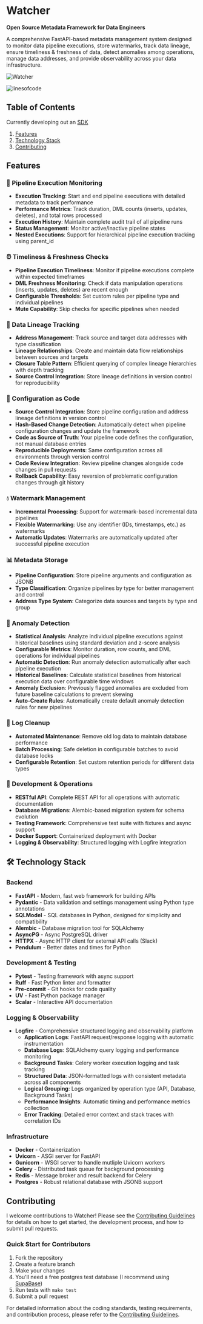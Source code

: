 # Watcher
**Open Source Metadata Framework for Data Engineers**

A comprehensive FastAPI-based metadata management system designed to monitor data pipeline executions, store watermarks, track data lineage, ensure timeliness & freshness of data, detect anomalies among operations, manage data addresses, and provide observability across your data infrastructure.

![Watcher](docs/_static/images/watcher.jpg)

![linesofcode](https://aschey.tech/tokei/github/cmgoffena13/watcher?category=code)

## Table of Contents

Currently developing out an [SDK](https://github.com/cmgoffena13/etl-watcher-sdk)

1. [Features](#features)
2. [Technology Stack](#️-technology-stack)
3. [Contributing](#contributing)

## Features

### 🔄 Pipeline Execution Monitoring
- **Execution Tracking**: Start and end pipeline executions with detailed metadata to track performance
- **Performance Metrics**: Track duration, DML counts (inserts, updates, deletes), and total rows processed
- **Execution History**: Maintain complete audit trail of all pipeline runs
- **Status Management**: Monitor active/inactive pipeline states
- **Nested Executions**: Support for hierarchical pipeline execution tracking using parent_id

### ⏰ Timeliness & Freshness Checks
- **Pipeline Execution Timeliness**: Monitor if pipeline executions complete within expected timeframes
- **DML Freshness Monitoring**: Check if data manipulation operations (inserts, updates, deletes) are recent enough
- **Configurable Thresholds**: Set custom rules per pipeline type and individual pipelines
- **Mute Capability**: Skip checks for specific pipelines when needed

### 🔗 Data Lineage Tracking
- **Address Management**: Track source and target data addresses with type classification
- **Lineage Relationships**: Create and maintain data flow relationships between sources and targets
- **Closure Table Pattern**: Efficient querying of complex lineage hierarchies with depth tracking
- **Source Control Integration**: Store lineage definitions in version control for reproducibility

### 📝 Configuration as Code
- **Source Control Integration**: Store pipeline configuration and address lineage definitions in version control
- **Hash-Based Change Detection**: Automatically detect when pipeline configuration changes and update the framework
- **Code as Source of Truth**: Your pipeline code defines the configuration, not manual database entries
- **Reproducible Deployments**: Same configuration across all environments through version control
- **Code Review Integration**: Review pipeline changes alongside code changes in pull requests
- **Rollback Capability**: Easy reversion of problematic configuration changes through git history

### 💧 Watermark Management
- **Incremental Processing**: Support for watermark-based incremental data pipelines
- **Flexible Watermarking**: Use any identifier (IDs, timestamps, etc.) as watermarks
- **Automatic Updates**: Watermarks are automatically updated after successful pipeline execution

### 📊 Metadata Storage
- **Pipeline Configuration**: Store pipeline arguments and configuration as JSONB
- **Type Classification**: Organize pipelines by type for better management and control
- **Address Type System**: Categorize data sources and targets by type and group

### 🚨 Anomaly Detection
- **Statistical Analysis**: Analyze individual pipeline executions against historical baselines using standard deviation and z-score analysis
- **Configurable Metrics**: Monitor duration, row counts, and DML operations for individual pipelines
- **Automatic Detection**: Run anomaly detection automatically after each pipeline execution
- **Historical Baselines**: Calculate statistical baselines from historical execution data over configurable time windows
- **Anomaly Exclusion**: Previously flagged anomalies are excluded from future baseline calculations to prevent skewing
- **Auto-Create Rules**: Automatically create default anomaly detection rules for new pipelines

### 🧹 Log Cleanup
- **Automated Maintenance**: Remove old log data to maintain database performance
- **Batch Processing**: Safe deletion in configurable batches to avoid database locks
- **Configurable Retention**: Set custom retention periods for different data types

### 🔧 Development & Operations
- **RESTful API**: Complete REST API for all operations with automatic documentation
- **Database Migrations**: Alembic-based migration system for schema evolution
- **Testing Framework**: Comprehensive test suite with fixtures and async support
- **Docker Support**: Containerized deployment with Docker
- **Logging & Observability**: Structured logging with Logfire integration

## 🛠️ Technology Stack

### Backend
- **FastAPI** - Modern, fast web framework for building APIs
- **Pydantic** - Data validation and settings management using Python type annotations
- **SQLModel** - SQL databases in Python, designed for simplicity and compatibility
- **Alembic** - Database migration tool for SQLAlchemy
- **AsyncPG** - Async PostgreSQL driver
- **HTTPX** - Async HTTP client for external API calls (Slack)
- **Pendulum** - Better dates and times for Python

### Development & Testing
- **Pytest** - Testing framework with async support
- **Ruff** - Fast Python linter and formatter
- **Pre-commit** - Git hooks for code quality
- **UV** - Fast Python package manager
- **Scalar** - Interactive API documentation

### Logging & Observability
- **Logfire** - Comprehensive structured logging and observability platform
  - **Application Logs**: FastAPI request/response logging with automatic instrumentation
  - **Database Logs**: SQLAlchemy query logging and performance monitoring
  - **Background Tasks**: Celery worker execution logging and task tracking
  - **Structured Data**: JSON-formatted logs with consistent metadata across all components
  - **Logical Grouping**: Logs organized by operation type (API, Database, Background Tasks)
  - **Performance Insights**: Automatic timing and performance metrics collection
  - **Error Tracking**: Detailed error context and stack traces with correlation IDs

### Infrastructure
- **Docker** - Containerization
- **Uvicorn** - ASGI server for FastAPI
- **Gunicorn** - WSGI server to handle mutliple Uvicorn workers
- **Celery** - Distributed task queue for background processing
- **Redis** - Message broker and result backend for Celery
- **Postgres** - Robust relational database with JSONB support

## Contributing

I welcome contributions to Watcher! Please see the [Contributing Guidelines](CONTRIBUTING.md) for details on how to get started, the development process, and how to submit pull requests.

### Quick Start for Contributors
1. Fork the repository
2. Create a feature branch
3. Make your changes
4. You'll need a free postgres test database (I recommend using [SupaBase](https://supabase.com))
5. Run tests with `make test`
6. Submit a pull request

For detailed information about the coding standards, testing requirements, and contribution process, please refer to the [Contributing Guidelines](CONTRIBUTING.md).